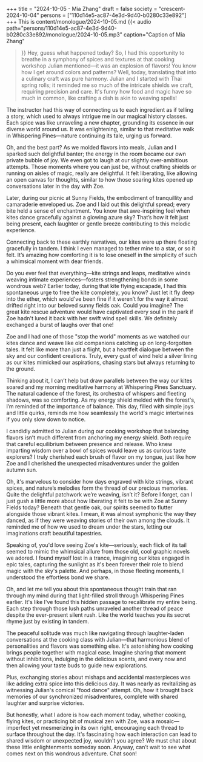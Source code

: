 +++
title = "2024-10-05 - Mia Zhang"
draft = false
society = "crescent-2024-10-04"
persons = ["110d14e5-ac87-4e3d-9d40-b0280c33e892"]
+++
This is content/monologue/2024-10-05.md
{{< audio
    path="persons/110d14e5-ac87-4e3d-9d40-b0280c33e892/monologue/2024-10-05.mp3" 
    caption="Caption of Mia Zhang"
>}}
Hey, guess what happened today?
So, I had this opportunity to breathe in a symphony of spices and textures at that cooking workshop Julian mentioned—it was an explosion of flavors! You know how I get around colors and patterns? Well, today, translating that into a culinary craft was pure harmony. Julian and I started with Thai spring rolls; it reminded me so much of the intricate shields we craft, requiring precision and care. It's funny how food and magic have so much in common, like crafting a dish is akin to weaving spells! 

The instructor had this way of connecting us to each ingredient as if telling a story, which used to always intrigue me in our magical history classes. Each spice was like unraveling a new chapter, grounding its essence in our diverse world around us. It was enlightening, similar to that meditative walk in Whispering Pines—nature continuing its tale, urging us forward.

Oh, and the best part? As we molded flavors into meals, Julian and I sparked such delightful banter; the energy in the room became our own private bubble of joy. We even got to laugh at our slightly over-ambitious attempts. Those moments where you can just be, without crafting shields or running on aisles of magic, really are delightful. It felt liberating, like allowing an open canvas for thoughts, similar to how those soaring kites opened up conversations later in the day with Zoe.

Later, during our picnic at Sunny Fields, the embodiment of tranquillity and camaraderie enveloped us. Zoe and I laid out this delightful spread; every bite held a sense of enchantment. You know that awe-inspiring feel when kites dance gracefully against a glowing azure sky? That’s how it felt just being present, each laughter or gentle breeze contributing to this melodic experience.

Connecting back to these earthly narratives, our kites were up there floating gracefully in tandem. I think I even managed to tether mine to a star, or so it felt. It’s amazing how comforting it is to lose oneself in the simplicity of such a whimsical moment with dear friends.

Do you ever feel that everything—kite strings and leaps, meditative winds weaving intimate experiences—fosters strengthening bonds in some wondrous web?
Earlier today, during that kite flying escapade, I had this spontaneous urge to free the kite completely, you know? Just let it fly deep into the ether, which would've been fine if it weren’t for the way it almost drifted right into our beloved sunny fields oak. Could you imagine? The great kite rescue adventure would have captivated every soul in the park if Zoe hadn't lured it back with her swift wind spell skills. We definitely exchanged a burst of laughs over that one!

Zoe and I had one of those "stop the world" moments as we watched our kites dance and weave like old companions catching up on long-forgotten tales. It felt like more than just a flight, but a heartfelt dialogue between the sky and our confident creations. Truly, every gust of wind held a silver lining as our kites mimicked our aspirations, chasing stars but always returning to the ground.

Thinking about it, I can’t help but draw parallels between the way our kites soared and my morning meditative harmony at Whispering Pines Sanctuary. The natural cadence of the forest, its orchestra of whispers and fleeting shadows, was so comforting. As my energy shield melded with the forest's, I’m reminded of the importance of balance. This day, filled with simple joys and little quirks, reminds me how seamlessly the world's magic intertwines if you only slow down to notice.

I candidly admitted to Julian during our cooking workshop that balancing flavors isn’t much different from anchoring my energy shield. Both require that careful equilibrium between presence and release. Who knew imparting wisdom over a bowl of spices would leave us as curious taste explorers? I truly cherished each brush of flavor on my tongue, just like how Zoe and I cherished the unexpected misadventures under the golden autumn sun.

Oh, it's marvelous to consider how days engraved with kite strings, vibrant spices, and nature’s melodies form the thread of our precious memories. Quite the delightful patchwork we’re weaving, isn’t it?
Before I forget, can I just gush a little more about how liberating it felt to be with Zoe at Sunny Fields today? Beneath that gentle oak, our spirits seemed to flutter alongside those vibrant kites. I mean, it was almost symphonic the way they danced, as if they were weaving stories of their own among the clouds. It reminded me of how we used to dream under the stars, letting our imaginations craft beautiful tapestries. 

Speaking of, you'd love seeing Zoe's kite—seriously, each flick of its tail seemed to mimic the whimsical allure from those old, cool graphic novels we adored. I found myself lost in a trance, imagining our kites engaged in epic tales, capturing the sunlight as it's been forever their role to blend magic with the sky's palette. And perhaps, in those fleeting moments, I understood the effortless bond we share.

Oh, and let me tell you about this spontaneous thought train that ran through my mind during that light-filled stroll through Whispering Pines earlier. It's like I've found this hidden passage to recalibrate my entire being. Each step through those lush paths unraveled another thread of peace despite the ever-present silent rush. Like the world teaches you its secret rhyme just by existing in tandem.

The peaceful solitude was much like navigating through laughter-laden conversations at the cooking class with Julian—that harmonious blend of personalities and flavors was something else. It's astonishing how cooking brings people together with magical ease. Imagine sharing that moment without inhibitions, indulging in the delicious scents, and every now and then allowing your taste buds to guide new explorations.

Plus, exchanging stories about mishaps and accidental masterpieces was like adding extra spice into this delicious day. It was nearly as revitalizing as witnessing Julian's comical "food dance" attempt. Oh, how it brought back memories of our synchronized misadventures, complete with shared laughter and surprise victories.

But honestly, what I adore is how each moment today, whether cooking, flying kites, or practicing bit of musical zen with Zoe, was a mosaic—imperfect yet mesmerizing in its own right, encouraging each thread to surface throughout the day. It's fascinating how each interaction can lead to shared wisdom or unexpected joy, wouldn't you agree? We must chat about these little enlightenments someday soon.
Anyway, can’t wait to see what comes next on this wondrous adventure. Chat soon!
